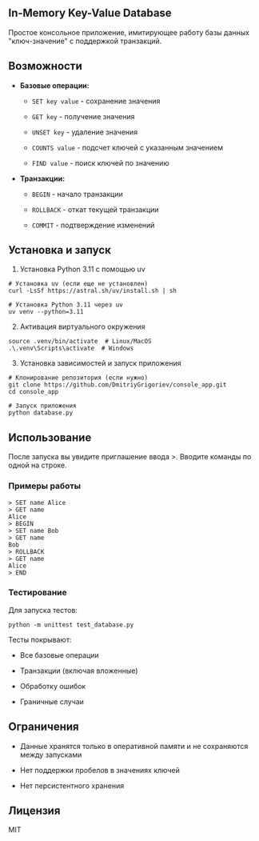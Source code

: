 ## In-Memory Key-Value Database
Простое консольное приложение, имитирующее работу базы данных "ключ-значение" с поддержкой транзакций.

## Возможности
* **Базовые операции:**

  * ```SET key value``` - сохранение значения

  * ```GET key``` - получение значения

  * ```UNSET key``` - удаление значения

  * ```COUNTS value``` - подсчет ключей с указанным значением

  * ```FIND value``` - поиск ключей по значению

* **Транзакции:**

  * ```BEGIN``` - начало транзакции

  * ```ROLLBACK``` - откат текущей транзакции

  * ```COMMIT``` - подтверждение изменений


## Установка и запуск
1. Установка Python 3.11 с помощью uv
```
# Установка uv (если еще не установлен)
curl -LsSf https://astral.sh/uv/install.sh | sh

# Установка Python 3.11 через uv
uv venv --python=3.11
```
2. Активация виртуального окружения
```
source .venv/bin/activate  # Linux/MacOS
.\.venv\Scripts\activate  # Windows
```
3. Установка зависимостей и запуск приложения
```
# Клонирование репозитория (если нужно)
git clone https://github.com/DmitriyGrigoriev/console_app.git
cd console_app

# Запуск приложения
python database.py
```
## Использование
После запуска вы увидите приглашение ввода >. Вводите команды по одной на строке.

### Примеры работы
```
> SET name Alice
> GET name
Alice
> BEGIN
> SET name Bob
> GET name
Bob
> ROLLBACK
> GET name
Alice
> END
```
### Тестирование
Для запуска тестов:
```
python -m unittest test_database.py
```
Тесты покрывают:

* Все базовые операции

* Транзакции (включая вложенные)

* Обработку ошибок

* Граничные случаи

## Ограничения
* Данные хранятся только в оперативной памяти и не сохраняются между запусками

* Нет поддержки пробелов в значениях ключей

* Нет персистентного хранения

## Лицензия
MIT